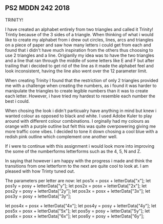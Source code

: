 ## PS2 MDDN 242 2018

TRINITY! 

I have created an alphabet entirely from two triangles and called it Trinity! Trintiy because of the 3 sides of a triangle. 
When thinking of what i would like to create my alphabet from i drew out circles, lines, arcs and triangles on a piece of paper and saw how many letters i could get from each and found that i didn't have much inspiration from the others thus choosing to use 2 triangles and a line. Origianlly my idea was to have the two triangles and a line that ran through the middle of some letters like E and F but after trailing that i decided to get rid of the line as it made the alphabet feel and look inconsistent, having the line also went over the 12 parameter limit. 

When creating Trinity I found that the restriction of only 2 triangles provided me with a challenge when creating the numbers, as i found it was harder to manipulate the triangles to create legible numbers than it was to create each letter. However, i have tried my hardest to resemble each number the best i could.

When chosing the look i didn't particualry have anything in mind but knew i wanted colour as opposed to black and white. I used Adobe Kuler to play around with different colour combinations. I orginally had my colours as orange with a purple outline but felt this was quite overpowering giving me more traffic cone vibes. I decided to tone it down chosing a cool blue with a redish pink outline which complement one another well.

If i were to continue with this assignment i would look more into improving the some of the numberforms letterforms such as the 4, 5, N and Z.

In saying that however i am happy with the progress i made and think the transitions from one letterform to the next are quite cool to look at. I am pleased with how Trinty tuned out.

The parameters per letter are now:
  let pos1x = posx + letterData["x"];
  let pos1y = posy + letterData["y"];
  let pos2x = posx + letterData["2x"];
  let pos2y = posy + letterData["2y"];
  let pos3x = posx + letterData["3x"];
  let pos3y = posy + letterData["3y"];
    
  let pos4x = posx + letterData["4x"];
  let pos4y = posy + letterData["4y"];
  let pos5x = posx + letterData["5x"];
  let pos5y = posy + letterData["5y"];
  let pos6x = posx + letterData["6x"];
  let pos6y = posy + letterData["6y"];